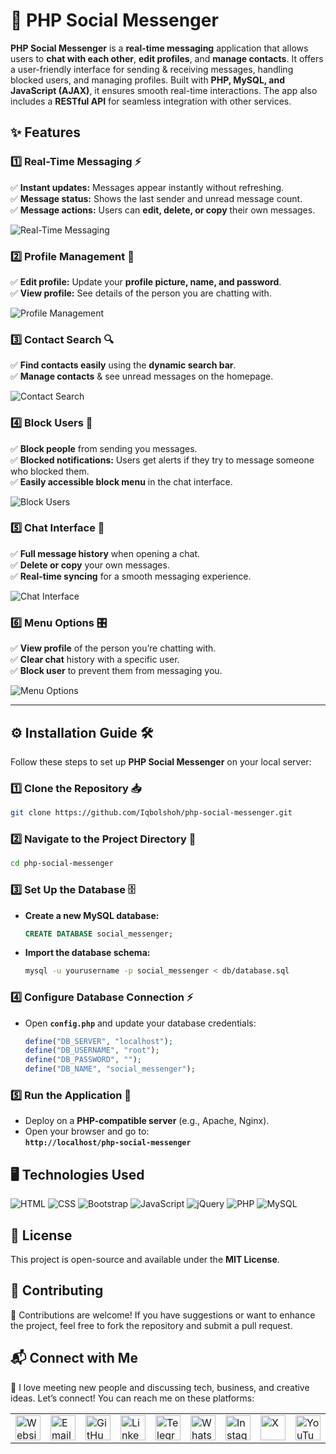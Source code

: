 # 💬 PHP Social Messenger 

**PHP Social Messenger** is a **real-time messaging** application that allows users to **chat with each other**, **edit profiles**, and **manage contacts**. It offers a user-friendly interface for sending & receiving messages, handling blocked users, and managing profiles. Built with **PHP, MySQL, and JavaScript (AJAX)**, it ensures smooth real-time interactions. The app also includes a **RESTful API** for seamless integration with other services.  

## ✨ Features  

### 1️⃣ Real-Time Messaging ⚡  
✅ **Instant updates:** Messages appear instantly without refreshing.  
✅ **Message status:** Shows the last sender and unread message count.  
✅ **Message actions:** Users can **edit, delete, or copy** their own messages.  

![Real-Time Messaging](./src/images/real_time.png)  

### 2️⃣ Profile Management 👤  
✅ **Edit profile:** Update your **profile picture, name, and password**.  
✅ **View profile:** See details of the person you are chatting with.  

![Profile Management](./src/images/profile-management.png)  

### 3️⃣ Contact Search 🔍  
✅ **Find contacts easily** using the **dynamic search bar**.  
✅ **Manage contacts** & see unread messages on the homepage.  

![Contact Search](./src/images/contact-search.png)  

### 4️⃣ Block Users 🚫  
✅ **Block people** from sending you messages.  
✅ **Blocked notifications:** Users get alerts if they try to message someone who blocked them.  
✅ **Easily accessible block menu** in the chat interface.  

![Block Users](./src/images/block-users.png)  

### 5️⃣ Chat Interface 💬  
✅ **Full message history** when opening a chat.  
✅ **Delete or copy** your own messages.  
✅ **Real-time syncing** for a smooth messaging experience.  

![Chat Interface](./src/images/chat-interface.png)  

### 6️⃣ Menu Options 🎛️  
✅ **View profile** of the person you’re chatting with.  
✅ **Clear chat** history with a specific user.  
✅ **Block user** to prevent them from messaging you.  

![Menu Options](./src/images/menu-options.png)  

---  

## ⚙️ Installation Guide 🛠️  

Follow these steps to set up **PHP Social Messenger** on your local server:  

### 1️⃣ Clone the Repository 📥  
```bash
git clone https://github.com/Iqbolshoh/php-social-messenger.git
```  

### 2️⃣ Navigate to the Project Directory 📂  
```bash
cd php-social-messenger
```  

### 3️⃣ Set Up the Database 🗄️  
- **Create a new MySQL database:**  
  ```sql
  CREATE DATABASE social_messenger;
  ```  
- **Import the database schema:**  
  ```bash
  mysql -u yourusername -p social_messenger < db/database.sql
  ```  

### 4️⃣ Configure Database Connection ⚡  
- Open **`config.php`** and update your database credentials:  
  ```php
  define("DB_SERVER", "localhost");
  define("DB_USERNAME", "root");
  define("DB_PASSWORD", "");
  define("DB_NAME", "social_messenger");
  ```  

### 5️⃣ Run the Application 🚀  
- Deploy on a **PHP-compatible server** (e.g., Apache, Nginx).  
- Open your browser and go to:  
  **`http://localhost/php-social-messenger`**  


## 🖥 Technologies Used
![HTML](https://img.shields.io/badge/HTML-%23E34F26.svg?style=for-the-badge&logo=html5&logoColor=white)
![CSS](https://img.shields.io/badge/CSS-%231572B6.svg?style=for-the-badge&logo=css3&logoColor=white)
![Bootstrap](https://img.shields.io/badge/Bootstrap-%23563D7C.svg?style=for-the-badge&logo=bootstrap&logoColor=white)
![JavaScript](https://img.shields.io/badge/JavaScript-%23F7DF1C.svg?style=for-the-badge&logo=javascript&logoColor=black)
![jQuery](https://img.shields.io/badge/jQuery-%230e76a8.svg?style=for-the-badge&logo=jquery&logoColor=white)
![PHP](https://img.shields.io/badge/PHP-%23777BB4.svg?style=for-the-badge&logo=php&logoColor=white)
![MySQL](https://img.shields.io/badge/MySQL-%234479A1.svg?style=for-the-badge&logo=mysql&logoColor=white)

## 📜 License
This project is open-source and available under the **MIT License**.

## 🤝 Contributing  
🎯 Contributions are welcome! If you have suggestions or want to enhance the project, feel free to fork the repository and submit a pull request.

## 📬 Connect with Me  
💬 I love meeting new people and discussing tech, business, and creative ideas. Let’s connect! You can reach me on these platforms:

<div align="center">
  <table>
    <tr>
      <td>
        <a href="https://iqbolshoh.uz" target="_blank">
          <img src="https://img.icons8.com/color/48/domain.png" 
               height="40" width="40" alt="Website" title="Website" />
        </a>
      </td>
      <td>
        <a href="mailto:iilhomjonov777@gmail.com" target="_blank">
          <img src="https://github.com/gayanvoice/github-active-users-monitor/blob/master/public/images/icons/gmail.svg"
               height="40" width="40" alt="Email" title="Email" />
        </a>
      </td>
      <td>
        <a href="https://github.com/iqbolshoh" target="_blank">
          <img src="https://raw.githubusercontent.com/rahuldkjain/github-profile-readme-generator/master/src/images/icons/Social/github.svg"
               height="40" width="40" alt="GitHub" title="GitHub" />
        </a>
      </td>
      <td>
        <a href="https://www.linkedin.com/in/iqbolshoh/" target="_blank">
          <img src="https://github.com/gayanvoice/github-active-users-monitor/blob/master/public/images/icons/linkedin.svg"
               height="40" width="40" alt="LinkedIn" title="LinkedIn" />
        </a>
      </td>
      <td>
        <a href="https://t.me/iqbolshoh_777" target="_blank">
          <img src="https://github.com/gayanvoice/github-active-users-monitor/blob/master/public/images/icons/telegram.svg"
               height="40" width="40" alt="Telegram" title="Telegram" />
        </a>
      </td>
      <td>
        <a href="https://wa.me/998997799333" target="_blank">
          <img src="https://github.com/gayanvoice/github-active-users-monitor/blob/master/public/images/icons/whatsapp.svg"
               height="40" width="40" alt="WhatsApp" title="WhatsApp" />
        </a>
      </td>
      <td>
        <a href="https://instagram.com/iqbolshoh_777" target="_blank">
          <img src="https://raw.githubusercontent.com/rahuldkjain/github-profile-readme-generator/master/src/images/icons/Social/instagram.svg"
               height="40" width="40" alt="Instagram" title="Instagram" />
        </a>
      </td>
      <td>
        <a href="https://x.com/iqbolshoh_777" target="_blank">
          <img src="https://img.shields.io/badge/X-000000?style=for-the-badge&logo=x&logoColor=white"
               height="40" width="40" alt="X" title="X (Twitter)" />
        </a>
      </td>
      <td>
        <a href="https://www.youtube.com/@Iqbolshoh_777" target="_blank">
          <img src="https://raw.githubusercontent.com/rahuldkjain/github-profile-readme-generator/master/src/images/icons/Social/youtube.svg"
               height="40" width="40" alt="YouTube" title="YouTube" />
        </a>
      </td>
    </tr>
  </table>
</div>
